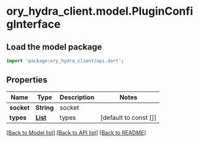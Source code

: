 # ory_hydra_client.model.PluginConfigInterface

## Load the model package
```dart
import 'package:ory_hydra_client/api.dart';
```

## Properties
Name | Type | Description | Notes
------------ | ------------- | ------------- | -------------
**socket** | **String** | socket | 
**types** | [**List<PluginInterfaceType>**](PluginInterfaceType.md) | types | [default to const []]

[[Back to Model list]](../README.md#documentation-for-models) [[Back to API list]](../README.md#documentation-for-api-endpoints) [[Back to README]](../README.md)


